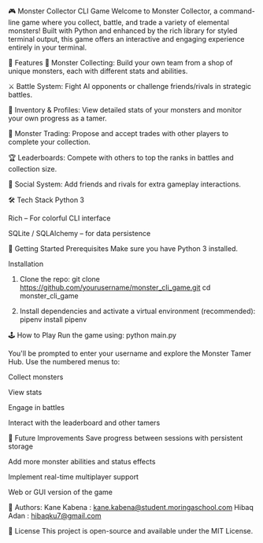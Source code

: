 🎮 Monster Collector CLI Game
Welcome to Monster Collector, a command-line game where you collect, battle, and trade a variety of elemental monsters! Built with Python and enhanced by the rich library for styled terminal output, this game offers an interactive and engaging experience entirely in your terminal.

🧩 Features
🐉 Monster Collecting: Build your own team from a shop of unique monsters, each with different stats and abilities.

⚔️ Battle System: Fight AI opponents or challenge friends/rivals in strategic battles.

🎒 Inventory & Profiles: View detailed stats of your monsters and monitor your own progress as a tamer.

🔁 Monster Trading: Propose and accept trades with other players to complete your collection.

🏆 Leaderboards: Compete with others to top the ranks in battles and collection size.

👥 Social System: Add friends and rivals for extra gameplay interactions.

🛠️ Tech Stack
Python 3

Rich – For colorful CLI interface

SQLite / SQLAlchemy –  for data persistence

🚀 Getting Started
Prerequisites
Make sure you have Python 3 installed.

Installation
1. Clone the repo:
git clone https://github.com/yourusername/monster_cli_game.git
cd monster_cli_game

2. Install dependencies and activate a virtual environment (recommended):
pipenv install
pipenv 

🕹️ How to Play
Run the game using:
python main.py

You'll be prompted to enter your username and explore the Monster Tamer Hub. Use the numbered menus to:

Collect monsters

View stats

Engage in battles

Interact with the leaderboard and other tamers

📌 Future Improvements
Save progress between sessions with persistent storage

Add more monster abilities and status effects

Implement real-time multiplayer support

Web or GUI version of the game

🧠 Authors:
Kane Kabena : kane.kabena@student.moringaschool.com
Hibaq Adan : hibaqku7@gmail.com

📄 License
This project is open-source and available under the MIT License.



